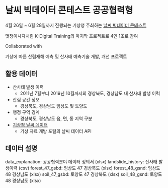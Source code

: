 # 날씨 빅데이터 콘테스트 공공협력형
4월 26일 ~ 6월 28일까지 진행되는 기상청 주최하는 [날씨 빅데이터 콘테스트](https://bd.kma.go.kr/contest/main.do)

멋쟁이사자처럼 K-Digital Training의 마지막 프로젝트로 4인 1조로 참여

Collaborated with 


기상에 따른 산림재해 예측 및 산사태 예측기술 개발, 개선 프로젝트

## 활용 데이터
* 산사태 발생 이력
  + 2011년 7월부터 2019년 10월까지의 경상북도, 경상남도 내 산사태 발생 이력
* 산림 공간 정보
  + 경상북도, 경상남도 임상도 및 토양도
* 행정 구역 경계
  + 경상북도, 경상남도 읍, 면, 동 지역 구분
* [기상청 날씨 데이터](https://data.kma.go.kr)
  + 기상 자료 개방 포털의 날씨 데이터 API

## 데이터 설명
data_explanation: 공공협력분야 데이터 정의서 (xlsx)
landslide_history: 산사태 발생이력 (csv)
forest_47_gsbd: 임상도 47 경상북도 (xlsx)
forest_48_gsnd: 임상도 48 경상남도 (xlsx)
soil_47_gsbd: 토양도 47 경상북도 (xlsx)
soil_48_gsnd: 토양도 48 경상남도 (xlsx)
